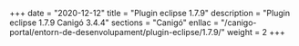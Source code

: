 +++
date        = "2020-12-12"
title       = "Plugin eclipse 1.7.9"
description = "Plugin eclipse 1.7.9 Canigó 3.4.4"
sections    = "Canigó"
enllac		= "/canigo-portal/entorn-de-desenvolupament/plugin-eclipse/1.7.9/"
weight		= 2
+++
